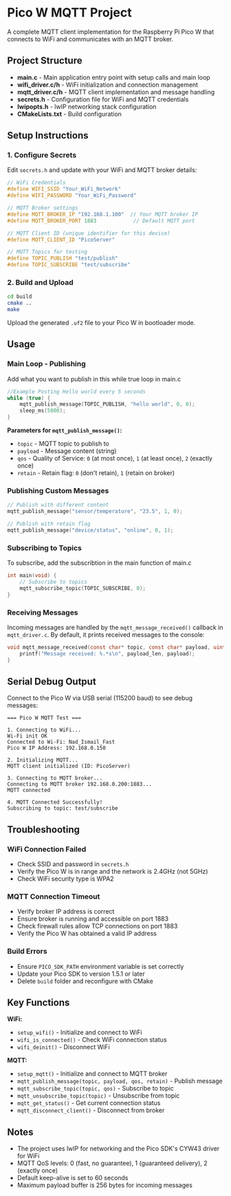 # Pico W MQTT Project

A complete MQTT client implementation for the Raspberry Pi Pico W that connects to WiFi and communicates with an MQTT broker.

## Project Structure

- **main.c** - Main application entry point with setup calls and main loop
- **wifi_driver.c/h** - WiFi initialization and connection management
- **mqtt_driver.c/h** - MQTT client implementation and message handling
- **secrets.h** - Configuration file for WiFi and MQTT credentials
- **lwipopts.h** - lwIP networking stack configuration
- **CMakeLists.txt** - Build configuration

## Setup Instructions

### 1. Configure Secrets

Edit `secrets.h` and update with your WiFi and MQTT broker details:

```c
// WiFi Credentials
#define WIFI_SSID "Your_WiFi_Network"
#define WIFI_PASSWORD "Your_WiFi_Password"

// MQTT Broker settings
#define MQTT_BROKER_IP "192.168.1.100"  // Your MQTT broker IP
#define MQTT_BROKER_PORT 1883            // Default MQTT port

// MQTT Client ID (unique identifier for this device)
#define MQTT_CLIENT_ID "PicoServer"

// MQTT Topics for testing
#define TOPIC_PUBLISH "test/publish"
#define TOPIC_SUBSCRIBE "test/subscribe"
```

### 2. Build and Upload

```bash
cd build
cmake ..
make
```

Upload the generated `.uf2` file to your Pico W in bootloader mode.

## Usage

### Main Loop - Publishing

Add what you want to publish in this while true loop in main.c

```c
//Example Posting Hello world every 5 seconds
while (true) {
    mqtt_publish_message(TOPIC_PUBLISH, "hello world", 0, 0);
    sleep_ms(5000);
}
```

**Parameters for `mqtt_publish_message()`:**
- `topic` - MQTT topic to publish to
- `payload` - Message content (string)
- `qos` - Quality of Service: `0` (at most once), `1` (at least once), `2` (exactly once)
- `retain` - Retain flag: `0` (don't retain), `1` (retain on broker)

### Publishing Custom Messages

```c
// Publish with different content
mqtt_publish_message("sensor/temperature", "23.5", 1, 0);

// Publish with retain flag
mqtt_publish_message("device/status", "online", 0, 1);
```

### Subscribing to Topics

To subscribe, add the subscribtion in the main function of main.c

```c
int main(void) {
    // Subscribe to topics
    mqtt_subscribe_topic(TOPIC_SUBSCRIBE, 0);
}
```

### Receiving Messages

Incoming messages are handled by the `mqtt_message_received()` callback in `mqtt_driver.c`. By default, it prints received messages to the console:

```c
void mqtt_message_received(const char* topic, const char* payload, uint16_t payload_len) {
    printf("Message received: %.*s\n", payload_len, payload);
}
```


## Serial Debug Output

Connect to the Pico W via USB serial (115200 baud) to see debug messages:

```
=== Pico W MQTT Test ===

1. Connecting to WiFi...
Wi-Fi init OK
Connected to Wi-Fi: Nad_Ismail_Fast
Pico W IP Address: 192.168.0.150

2. Initializing MQTT...
MQTT client initialized (ID: PicoServer)

3. Connecting to MQTT broker...
Connecting to MQTT broker 192.168.0.200:1883...
MQTT connected

4. MQTT Connected Successfully!
Subscribing to topic: test/subscribe
```

## Troubleshooting

### WiFi Connection Failed
- Check SSID and password in `secrets.h`
- Verify the Pico W is in range and the network is 2.4GHz (not 5GHz)
- Check WiFi security type is WPA2

### MQTT Connection Timeout
- Verify broker IP address is correct
- Ensure broker is running and accessible on port 1883
- Check firewall rules allow TCP connections on port 1883
- Verify the Pico W has obtained a valid IP address

### Build Errors
- Ensure `PICO_SDK_PATH` environment variable is set correctly
- Update your Pico SDK to version 1.5.1 or later
- Delete `build` folder and reconfigure with CMake

## Key Functions

**WiFi:**
- `setup_wifi()` - Initialize and connect to WiFi
- `wifi_is_connected()` - Check WiFi connection status
- `wifi_deinit()` - Disconnect WiFi

**MQTT:**
- `setup_mqtt()` - Initialize and connect to MQTT broker
- `mqtt_publish_message(topic, payload, qos, retain)` - Publish message
- `mqtt_subscribe_topic(topic, qos)` - Subscribe to topic
- `mqtt_unsubscribe_topic(topic)` - Unsubscribe from topic
- `mqtt_get_status()` - Get current connection status
- `mqtt_disconnect_client()` - Disconnect from broker

## Notes

- The project uses lwIP for networking and the Pico SDK's CYW43 driver for WiFi
- MQTT QoS levels: 0 (fast, no guarantee), 1 (guaranteed delivery), 2 (exactly once)
- Default keep-alive is set to 60 seconds
- Maximum payload buffer is 256 bytes for incoming messages
